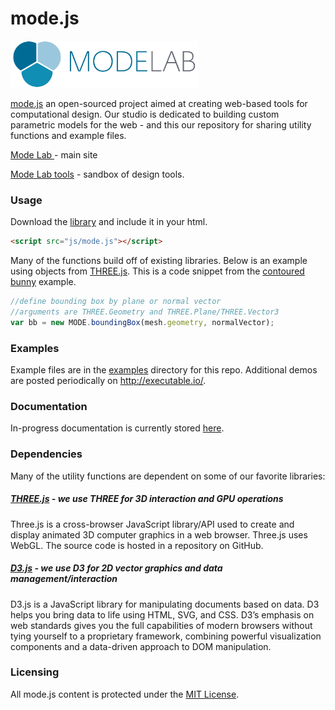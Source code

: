 # mode.js
<a href="http://modelab.is/" target="_blank"><img src="/img/logo/MODELAB_Logo-Horizontal.png" alt="logo" width= "300"/></a>

<a href="https://github.com/modelab/mode.js">mode.js</a> an open-sourced project aimed at creating web-based tools for computational design. Our studio is dedicated to building custom parametric models for the web - and this our repository for sharing utility functions and example files.

<a href="http://modelab.is/news/" target="_blank">Mode Lab </a> - main site

<a href="http://executable.io/" target="_blank">Mode Lab tools</a> - sandbox of design tools.

### Usage
Download the [library](https://raw.githubusercontent.com/modelab/mode.js/master/build/mode.js) and include it in your html.

```html
<script src="js/mode.js"></script>
```

Many of the functions build off of existing libraries. Below is an example using objects from <a href="https://github.com/mrdoob/three.js" target="_blank">THREE.js</a>.  This is a code snippet from the <a href="http://executable.io/html/mode-js/examples/boundingBox_planeIntersect.html" target="_blank">contoured bunny</a> example.
```javascript
//define bounding box by plane or normal vector
//arguments are THREE.Geometry and THREE.Plane/THREE.Vector3
var bb = new MODE.boundingBox(mesh.geometry, normalVector); 
```

### Examples
Example files are in the <a href="https://github.com/modelab/mode.js/tree/master/examples" target="_blank">examples</a> directory for this repo.  Additional demos are posted periodically on <a href="http://executable.io/" target="_blank">http://executable.io/</a>.

### Documentation
In-progress documentation is currently stored <a href="http://executable.io/html/mode-js/doc/MODE.html" target="_blank">here</a>.

### Dependencies
Many of the utility functions are dependent on some of our favorite libraries:
##### <a href="http://threejs.org/" target="_blank">THREE.js</a> - we use THREE for 3D interaction and GPU operations
Three.js is a cross-browser JavaScript library/API used to create and display animated 3D computer graphics in a web browser. Three.js uses WebGL. The source code is hosted in a repository on GitHub.
##### <a href="https://d3js.org/" target="_blank">D3.js</a> - we use D3 for 2D vector graphics and data management/interaction
D3.js is a JavaScript library for manipulating documents based on data. D3 helps you bring data to life using HTML, SVG, and CSS. D3’s emphasis on web standards gives you the full capabilities of modern browsers without tying yourself to a proprietary framework, combining powerful visualization components and a data-driven approach to DOM manipulation.

### Licensing
All mode.js content is protected under the <a href="https://opensource.org/licenses/MIT" target="_blank">MIT License</a>.
